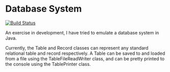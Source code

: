 # Database System 
[![Build Status](https://travis-ci.org/rjmcf/DatabaseSystem.svg?branch=addDatabaseClass)](https://travis-ci.org/rjmcf/DatabaseSystem)

An exercise in development, I have tried to emulate a database system in Java.

Currently, the Table and Record classes can represent any standard relational table and record respectively. 
A Table can be saved to and loaded from a file using the TableFileReadWriter class, and can be pretty printed to the console using the TablePrinter class.
